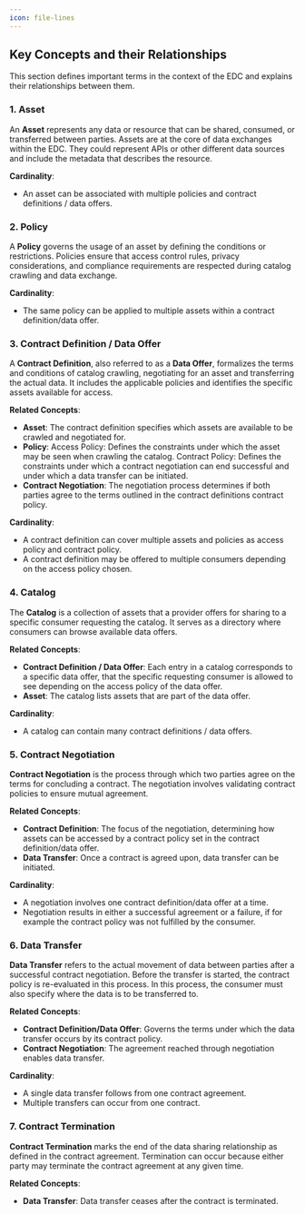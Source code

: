 ```yaml
---
icon: file-lines
---
```


## Key Concepts and their Relationships

This section defines important terms in the context of the EDC and explains their relationships between them.

### 1. Asset

An **Asset** represents any data or resource that can be shared, consumed, or transferred between parties. Assets are at the core of data exchanges within the EDC. They could represent APIs or other different data sources and include the metadata that describes the resource.

**Cardinality**:
- An asset can be associated with multiple policies and contract definitions / data offers.

### 2. Policy

A **Policy** governs the usage of an asset by defining the conditions or restrictions. Policies ensure that access control rules, privacy considerations, and compliance requirements are respected during catalog crawling and data exchange.

**Cardinality**:
- The same policy can be applied to multiple assets within a contract definition/data offer.

### 3. Contract Definition / Data Offer

A **Contract Definition**, also referred to as a **Data Offer**, formalizes the terms and conditions of catalog crawling, negotiating for an asset and transferring the actual data. It includes the applicable policies and identifies the specific assets available for access.

**Related Concepts**:
- **Asset**: The contract definition specifies which assets are available to be crawled and negotiated for.
- **Policy**: Access Policy: Defines the constraints under which the asset may be seen when crawling the catalog. Contract Policy: Defines the constraints under which a contract negotiation can end successful and under which a data transfer can be initiated.
- **Contract Negotiation**: The negotiation process determines if both parties agree to the terms outlined in the contract definitions contract policy.

**Cardinality**:
- A contract definition can cover multiple assets and policies as access policy and contract policy.
- A contract definition may be offered to multiple consumers depending on the access policy chosen.

### 4. Catalog

The **Catalog** is a collection of assets that a provider offers for sharing to a specific consumer requesting the catalog. It serves as a directory where consumers can browse available data offers.

**Related Concepts**:
- **Contract Definition / Data Offer**: Each entry in a catalog corresponds to a specific data offer, that the specific requesting consumer is allowed to see depending on the access policy of the data offer.
- **Asset**: The catalog lists assets that are part of the data offer.

**Cardinality**:
- A catalog can contain many contract definitions / data offers.

### 5. Contract Negotiation

**Contract Negotiation** is the process through which two parties agree on the terms for concluding a contract. The negotiation involves validating contract policies to ensure mutual agreement.

**Related Concepts**:
- **Contract Definition**: The focus of the negotiation, determining how assets can be accessed by a contract policy set in the contract definition/data offer.
- **Data Transfer**: Once a contract is agreed upon, data transfer can be initiated.

**Cardinality**:
- A negotiation involves one contract definition/data offer at a time.
- Negotiation results in either a successful agreement or a failure, if for example the contract policy was not fulfilled by the consumer.

### 6. Data Transfer

**Data Transfer** refers to the actual movement of data between parties after a successful contract negotiation. Before the transfer is started, the contract policy is re-evaluated in this process. In this process, the consumer must also specify where the data is to be transferred to. 

**Related Concepts**:
- **Contract Definition/Data Offer**: Governs the terms under which the data transfer occurs by its contract policy.
- **Contract Negotiation**: The agreement reached through negotiation enables data transfer.

**Cardinality**:
- A single data transfer follows from one contract agreement.
- Multiple transfers can occur from one contract.

### 7. Contract Termination

**Contract Termination** marks the end of the data sharing relationship as defined in the contract agreement. Termination can occur because either party may terminate the contract agreement at any given time.

**Related Concepts**:
- **Data Transfer**: Data transfer ceases after the contract is terminated.
